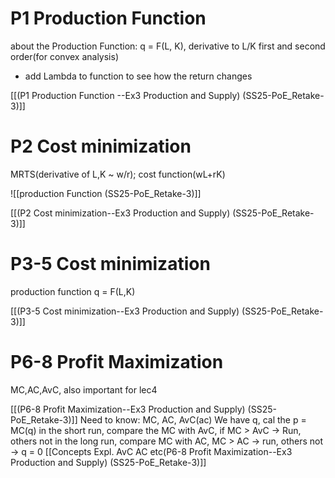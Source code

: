 # P1 Production Function 
about the Production Function: q = F(L, K), derivative to L/K first and second order(for convex analysis)
- add Lambda to function to see how the return changes 


[[(P1 Production Function --Ex3 Production and Supply) (SS25-PoE_Retake-3)]]

# P2 Cost minimization
MRTS(derivative of L,K ~ w/r); cost function(wL+rK)


![[production Function (SS25-PoE_Retake-3)]]

[[(P2 Cost minimization--Ex3 Production and Supply) (SS25-PoE_Retake-3)]]

# P3-5 Cost minimization
production function q = F(L,K)


[[(P3-5 Cost minimization--Ex3 Production and Supply) (SS25-PoE_Retake-3)]]

# P6-8 Profit Maximization
MC,AC,AvC, also important for lec4



[[(P6-8 Profit Maximization--Ex3 Production and Supply) (SS25-PoE_Retake-3)]]
Need to know: MC, AC, AvC(ac)
We have q, 
cal the p = MC(q)
in the short run, compare the MC with AvC, if MC > AvC → Run, others not
in the long run, compare MC with AC, MC > AC → run, others not → q = 0
[[Concepts Expl. AvC AC etc(P6-8 Profit Maximization--Ex3 Production and Supply) (SS25-PoE_Retake-3)]]
